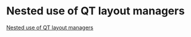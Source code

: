 # Nested use of QT layout managers
[Nested use of QT layout managers](https://aiwithcloud.com/2022/09/16/nested_use_of_qt_layout_managers/)
